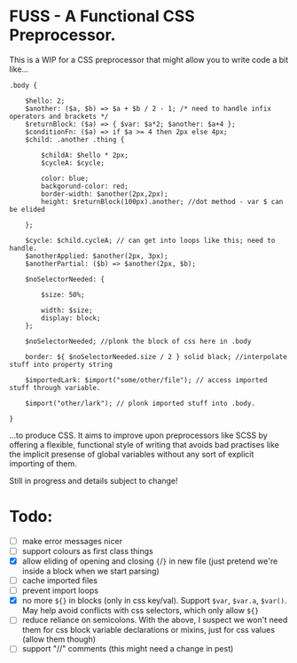 # FUSS - A Functional CSS Preprocessor.

This is a WIP for a CSS preprocessor that might allow you to write code a bit like...

```
.body {

    $hello: 2;
    $another: ($a, $b) => $a + $b / 2 - 1; /* need to handle infix operators and brackets */
    $returnBlock: ($a) => { $var: $a*2; $another: $a+4 };
    $conditionFn: ($a) => if $a >= 4 then 2px else 4px;
    $child: .another .thing {

        $childA: $hello * 2px;
        $cycleA: $cycle;

        color: blue;
        backgorund-color: red;
        border-width: $another(2px,2px);
        height: $returnBlock(100px).another; //dot method - var $ can be elided

    };

    $cycle: $child.cycleA; // can get into loops like this; need to handle.
    $anotherApplied: $another(2px, 3px);
    $anotherPartial: ($b) => $another(2px, $b);

    $noSelectorNeeded: {

        $size: 50%;

        width: $size;
        display: block;
    };

    $noSelectorNeeded; //plonk the block of css here in .body

    border: ${ $noSelectorNeeded.size / 2 } solid black; //interpolate stuff into property string

    $importedLark: $import("some/other/file"); // access imported stuff through variable.

    $import("other/lark"); // plonk imported stuff into .body.

}
```

...to produce CSS. It aims to improve upon preprocessors like SCSS by offering a flexible, functional style of writing that avoids bad practises like the implicit presense of global variables without any sort of explicit importing of them.

Still in progress and details subject to change!

# Todo:

- [ ] make error messages nicer
- [ ] support colours as first class things
- [x] allow eliding of opening and closing `{`/`}` in new file (just pretend we're inside a block when we start parsing)
- [ ] cache imported files
- [ ] prevent import loops
- [x] no more `${}` in blocks (only in css key/val). Support `$var`, `$var.a`, `$var()`. May help avoid conflicts with css selectors, which only allow `${}`
- [ ] reduce reliance on semicolons. With the above, I suspect we won't need them for css block variable declarations or mixins, just for css values (allow them though)
- [ ] support "//" comments (this might need a change in pest)
